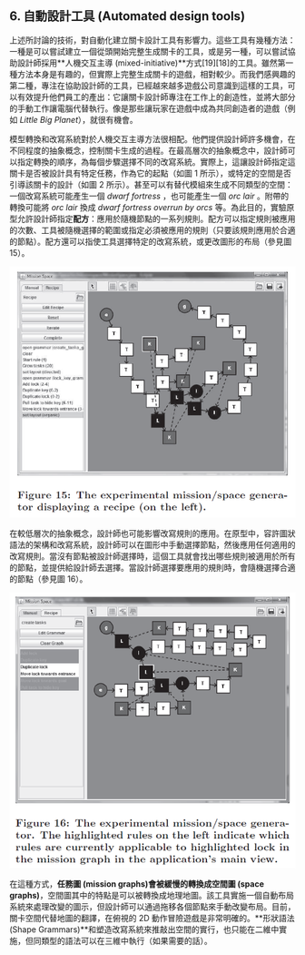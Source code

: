 ## 6. 自動設計工具 (Automated design tools)
上述所討論的技術，對自動化建立關卡設計工具有影響力。這些工具有幾種方法：一種是可以嘗試建立一個從頭開始完整生成關卡的工具，或是另一種，可以嘗試協助設計師採用**人機交互主導 (mixed-initiative)**方式[19][18]的工具。雖然第一種方法本身是有趣的，但實際上完整生成關卡的遊戲，相對較少。而我們感興趣的第二種，專注在協助設計師的工具，已經越來越多遊戲公司意識到這樣的工具，可以有效提升他們員工的產出：它讓關卡設計師專注在工作上的創造性，並將大部分的手動工作讓電腦代替執行。像是那些讓玩家在遊戲中成為共同創造者的遊戲（例如 *Little Big Planet*），就很有機會。

模型轉換和改寫系統對於人機交互主導方法很相配。他們提供設計師許多機會，在不同程度的抽象概念，控制關卡生成的過程。在最高層次的抽象概念中，設計師可以指定轉換的順序，為每個步驟選擇不同的改寫系統。實際上，這讓設計師指定這關卡是否被設計具有特定任務，作為它的起點（如圖 1 所示），或特定的空間是否引導該關卡的設計（如圖 2 所示）。甚至可以有替代模組來生成不同類型的空間：一個改寫系統可能產生一個 *dwarf fortress* ，也可能產生一個 *orc lair* 。附帶的轉換可能將 *orc lair* 換成 *dwarf fortress overrun by orcs* 等。為此目的，實驗原型允許設計師指定**配方**：應用於隨機節點的一系列規則。配方可以指定規則被應用的次數、工具被隨機選擇的範圍或指定必須被應用的規則（只要該規則應用於合適的節點）。配方還可以指使工具選擇特定的改寫系統，或更改圖形的布局（參見圖 15）。

![](./img/15.PNG)

在較低層次的抽象概念，設計師也可能影響改寫規則的應用。在原型中，容許圖狀語法的架構和改寫系統，設計師可以在圖形中手動選擇節點，然後應用任何適用的改寫規則。當沒有節點被設計師選擇時，這個工具就會找出哪些規則被適用於所有的節點，並提供給設計師去選擇。當設計師選擇要應用的規則時，會隨機選擇合適的節點（參見圖 16）。

![](./img/16.PNG)

在這種方式，**任務圖 (mission graphs)**會被緩慢的轉換成**空間圖 (space graphs)**，空間圖其中的特點是可以被轉換成地理地圖。該工具實施一個自動布局系統來處理改變的圖示，但設計師可以通過拖移各個節點來手動改變布局。目前，關卡空間代替地圖的翻譯，在俯視的 2D 動作冒險遊戲是非常明確的。**形狀語法 (Shape Grammars)**和塑造改寫系統來推敲出空間的實行，也只能在二維中實施，但同類型的語法可以在三維中執行（如果需要的話）。